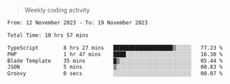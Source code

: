 > Weekly coding activity
<!--START_SECTION:waka-->

```txt
From: 12 November 2023 - To: 19 November 2023

Total Time: 10 hrs 57 mins

TypeScript        8 hrs 27 mins   ███████████████████▒░░░░░   77.23 %
PHP               1 hr 47 mins    ████░░░░░░░░░░░░░░░░░░░░░   16.30 %
Blade Template    35 mins         █▒░░░░░░░░░░░░░░░░░░░░░░░   05.44 %
JSON              5 mins          ▒░░░░░░░░░░░░░░░░░░░░░░░░   00.83 %
Groovy            0 secs          ░░░░░░░░░░░░░░░░░░░░░░░░░   00.07 %
```

<!--END_SECTION:waka-->
